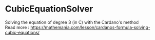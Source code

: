 # CubicEquationSolver
Solving the equation of degree 3 (in C) with the Cardano's method <br />
Read more : https://mathemania.com/lesson/cardanos-formula-solving-cubic-equations/
